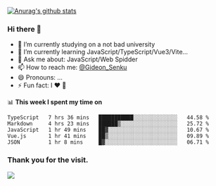 [![Anurag's github stats](https://github-readme-stats.vercel.app/api?username=gideonsenku)](https://github.com/anuraghazra/github-readme-stats)
### Hi there 👋
- 🔭 I’m currently studying on a not bad university 
- 🌱 I’m currently learning JavaScript/TypeScript/Vue3/Vite...
- 💬 Ask me about: JavaScript/Web Spidder 
- 📫 How to reach me: [@Gideon_Senku](https://t.me/Gideon_Senku)
- 😄 Pronouns: ...
- ⚡ Fun fact: I ❤️ 🎵

📊 **This week I spent my time on**
<!--START_SECTION:waka-->
```text
TypeScript   7 hrs 36 mins   ███████████░░░░░░░░░░░░░░   44.58 % 
Markdown     4 hrs 23 mins   ██████▒░░░░░░░░░░░░░░░░░░   25.72 % 
JavaScript   1 hr 49 mins    ██▓░░░░░░░░░░░░░░░░░░░░░░   10.67 % 
Vue.js       1 hr 41 mins    ██▒░░░░░░░░░░░░░░░░░░░░░░   09.89 % 
JSON         1 hr 8 mins     █▓░░░░░░░░░░░░░░░░░░░░░░░   06.71 % 
```
<!--END_SECTION:waka-->


### Thank you for the visit.
![](http://profile-counter.glitch.me/gideonsenku/count.svg)
<!--
**GideonSenku/GideonSenku** is a ✨ _special_ ✨ repository because its `README.md` (this file) appears on your GitHub profile.

Here are some ideas to get you started:

- 🔭 I’m currently working on ...
- 🌱 I’m currently learning ...
- 👯 I’m looking to collaborate on ...
- 🤔 I’m looking for help with ...
- 💬 Ask me about ...
- 📫 How to reach me: ...
- 😄 Pronouns: ...
- ⚡ Fun fact: ...
-->
